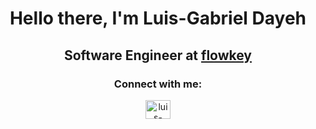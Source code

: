 <h1 align="center">Hello there, I'm Luis-Gabriel Dayeh </h1>


<h2 align="center"> Software Engineer at <a href="https://www.flowkey.com/en" target="blank" style={{text-decoration: none}}> flowkey </a></h1>

<h3 align="center">Connect with me: </h3>

<p align="center"><a href="https://www.linkedin.com/in/luis-gabrieldayeh/" target="blank"><img align="center" src="https://raw.githubusercontent.com/rahuldkjain/github-profile-readme-generator/master/src/images/icons/Social/linked-in-alt.svg" alt="luis-gabriel ayman dayeh" height="30" width="40" /></a>
</p>
